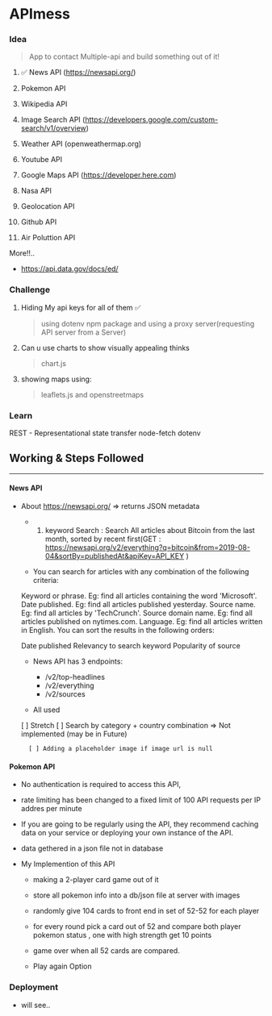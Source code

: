 # APImess

### Idea

> App to contact Multiple-api and build something out of it!

1. ✅ News API (https://newsapi.org/)
2. Pokemon API


2. Wikipedia API
3. Image Search API (https://developers.google.com/custom-search/v1/overview)
4. Weather API (openweathermap.org)
5. Youtube API
6. Google Maps API (https://developer.here.com)
7. Nasa API
8. Geolocation API
10. Github API
11. Air Poluttion API

More!!..
- https://api.data.gov/docs/ed/

### Challenge 
1. Hiding My api keys for all of them ✅ 
    > using dotenv npm package and using a proxy server(requesting API server from a Server) 

2. Can u use charts to show visually appealing thinks 
    > chart.js
3. showing maps using:
    > leaflets.js and openstreetmaps


### Learn 
REST - Representational state transfer
node-fetch
dotenv


## Working & Steps Followed
---------------------------

#### News API

- About https://newsapi.org/  =>  returns JSON metadata 
    - 1. keyword Search : Search All articles about Bitcoin from the last month, sorted by recent first(GET : https://newsapi.org/v2/everything?q=bitcoin&from=2019-08-04&sortBy=publishedAt&apiKey=API_KEY )

    - You can search for articles with any combination of the following criteria:

    Keyword or phrase. Eg: find all articles containing the word 'Microsoft'.
    Date published. Eg: find all articles published yesterday.
    Source name. Eg: find all articles by 'TechCrunch'.
    Source domain name. Eg: find all articles published on nytimes.com.
    Language. Eg: find all articles written in English.
    You can sort the results in the following orders:

    Date published
    Relevancy to search keyword
    Popularity of source
    
    - News API has 3  endpoints:
        - /v2/top-headlines
        - /v2/everything
        - /v2/sources

    - All used 

    [ ] Stretch
        [ ] Search by category + country combination => Not implemented (may be in Future)

        [ ] Adding a placeholder image if image url is null


 #### Pokemon API
- No authentication is required to access this API, 
- rate limiting has been changed to a fixed limit of 100 API requests per IP addres per minute
- If you are going to be regularly using the API, they recommend caching data on your service or deploying your own instance of the API.
- data gethered in a json file not in database

- My Implemention of this API
    - making a 2-player card game out of it
    - store all pokemon info into a db/json file at server with images
    
    - randomly give 104 cards to front end in set of 52-52 for each player
    - for every round pick a card out of 52 and compare both player pokemon status , one with high strength get 10 points
    - game over when all 52 cards are compared.
    - Play again Option


### Deployment 
- will see..